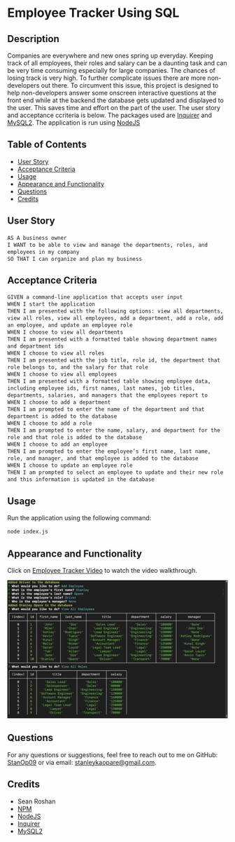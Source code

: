   # Employee Tracker Using SQL

  ## Description
  Companies are everywhere and new ones spring up everyday. Keeping track of all employees, their roles and salary can be a daunting task and can be very time consuming especially for large companies. The chances of losing track is very high. To further complicate issues there are more non-developers out there. To circumvent this issue, this project is designed to help non-developers answer some onscreen interactive questions at the front end while at the backend the database gets updated and displayed to the user. This saves time and effort on the part of the user. The user story and acceptance ccriteria is below. The packages used are [Inquirer](https://www.npmjs.com/package/inquirer) and [MySQL2](https://dev.mysql.com/doc/). The application is run using [NodeJS](https://nodejs.org/en)
  
  ## Table of Contents
  - [User Story](#UserStory)
  - [Acceptance Criteria](#AcceptanceCriteria)
  - [Usage](#Usage)
  - [Appearance and Functionality](#Appearance&Functionality)
  - [Questions](#questions)
  - [Credits](#Credits)
  
  ## User Story
  ```
  AS A business owner
  I WANT to be able to view and manage the departments, roles, and employees in my company
  SO THAT I can organize and plan my business
  ```

  ## Acceptance Criteria
  ```
  GIVEN a command-line application that accepts user input
  WHEN I start the application
  THEN I am presented with the following options: view all departments, view all roles, view all employees, add a department, add a role, add an employee, and update an employee role
  WHEN I choose to view all departments
  THEN I am presented with a formatted table showing department names and department ids
  WHEN I choose to view all roles
  THEN I am presented with the job title, role id, the department that role belongs to, and the salary for that role
  WHEN I choose to view all employees
  THEN I am presented with a formatted table showing employee data, including employee ids, first names, last names, job titles, departments, salaries, and managers that the employees report to
  WHEN I choose to add a department
  THEN I am prompted to enter the name of the department and that department is added to the database
  WHEN I choose to add a role
  THEN I am prompted to enter the name, salary, and department for the role and that role is added to the database
  WHEN I choose to add an employee
  THEN I am prompted to enter the employee’s first name, last name, role, and manager, and that employee is added to the database
  WHEN I choose to update an employee role
  THEN I am prompted to select an employee to update and their new role and this information is updated in the database 
  ```

  ## Usage
  Run the application using the following command:
  ```sh
  node index.js
  ```

  ## Appearance and Functionality 
  Click on [Employee Tracker Video](https://watch.screencastify.com/v/swZMhFYMoe8u69WMOeNP) to watch the video walkthrough.

  ![Employee_Tracker_image](Employee_Tracker.jpeg)

  ## Questions
  For any questions or suggestions, feel free to reach out to me on GitHub: [StanOp09](https://github.com/StanOp09) or via email: stanleykaopare@gmail.com.

  ## Credits
  - Sean Roshan
  - [NPM](https://www.npmjs.com/)
  - [NodeJS](https://nodejs.org/en)
  - [Inquirer](https://www.npmjs.com/package/inquirer)
  - [MySQL2](https://dev.mysql.com/doc/)

